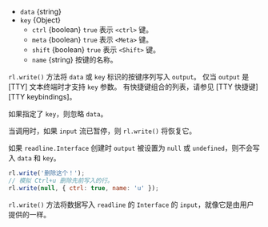 <!-- YAML
added: v0.1.98
-->

* `data` {string}
* `key` {Object}
  * `ctrl` {boolean} `true` 表示 `<ctrl>` 键。
  * `meta` {boolean} `true` 表示 `<Meta>` 键。
  * `shift` {boolean} `true` 表示 `<Shift>` 键。
  * `name` {string} 按键的名称。

`rl.write()` 方法将 `data` 或 `key` 标识的按键序列写入 `output`。
仅当 `output` 是 [TTY] 文本终端时才支持 `key` 参数。
有快捷键组合的列表，请参见 [TTY 快捷键][TTY keybindings]。

如果指定了 `key`，则忽略 `data`。

当调用时，如果 `input` 流已暂停，则 `rl.write()` 将恢复它。

如果 `readline.Interface` 创建时 `output` 被设置为 `null` 或 `undefined`，则不会写入 `data` 和 `key`。

```js
rl.write('删除这个！');
// 模拟 Ctrl+u 删除先前写入的行。
rl.write(null, { ctrl: true, name: 'u' });
```

`rl.write()` 方法将数据写入 `readline` 的 `Interface` 的 `input`，就像它是由用户提供的一样。

